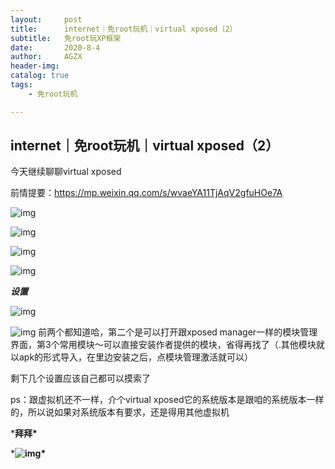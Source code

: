 ```yaml
---
layout:     post
title:      internet｜免root玩机｜virtual xposed（2）
subtitle:   免root玩XP框架
date:       2020-8-4
author:     AGZX
header-img: 
catalog: true
tags:
    - 免root玩机

---
```


## internet｜免root玩机｜virtual xposed（2）

今天继续聊聊virtual xposed

前情提要：https://mp.weixin.qq.com/s/wvaeYA11TjAqV2gfuHOe7A

![img](https://mmbiz.qpic.cn/mmbiz_png/tMsLbdfwxoNr19BkJJ802uHqUwMTCa8sHP2wo5cZWH6lBLJTQBZnlT8FkhbmoBnLhxNP7Jc2KhZHPWvu6XlsAQ/640?wx_fmt=png&tp=webp&wxfrom=5&wx_lazy=1&wx_co=1)





![img](https://mmbiz.qpic.cn/mmbiz_png/tMsLbdfwxoNr19BkJJ802uHqUwMTCa8syC58LVemoq3TEyfkBuSdBrSH5zPKdHuHOtKDK9RuSnoMHMg62ic35jg/640?wx_fmt=png&tp=webp&wxfrom=5&wx_lazy=1&wx_co=1)



![img](https://mmbiz.qpic.cn/mmbiz_png/tMsLbdfwxoM12GmQGZYFy7azn1RM2IznldnbaicFIpNnKejI3fo2HevqRhvWHQ8k8TXI8CgyfSN0qVGbqWJj3Wg/640?wx_fmt=png&tp=webp&wxfrom=5&wx_lazy=1&wx_co=1)



![img](https://mmbiz.qpic.cn/mmbiz_png/tMsLbdfwxoPvhibcLnC5hTcXqKITTp19OH29NLiam9n4fQKickXsBhK690REU4AB7V3lQCIYMvKB7L1fbALqaCoAw/640?wx_fmt=png&tp=webp&wxfrom=5&wx_lazy=1&wx_co=1)

***设置***

![img](https://mmbiz.qpic.cn/mmbiz_png/tMsLbdfwxoM12GmQGZYFy7azn1RM2IznibrWgBLOicIoeicsg3LGoSS6wTeO5SJomic3dofibictDVGkkudHjOHZekDA/640?wx_fmt=png&tp=webp&wxfrom=5&wx_lazy=1&wx_co=1)

![img](https://mmbiz.qpic.cn/mmbiz_jpg/tMsLbdfwxoPbrvicySU7LEA8yz2ONgf09kbJLVO4K8E3U2p8A4wia98lFRTbXVzl7VMuQBf1jTuKAARf7kDuER6Q/640?wx_fmt=jpeg&tp=webp&wxfrom=5&wx_lazy=1&wx_co=1)
前两个都知道哈，第二个是可以打开跟xposed manager一样的模块管理界面，第3个常用模块～可以直接安装作者提供的模块，省得再找了（.其他模块就以apk的形式导入，在里边安装之后，点模块管理激活就可以）

剩下几个设置应该自己都可以摸索了

ps：跟虚拟机还不一样，介个virtual xposed它的系统版本是跟咱的系统版本一样的，所以说如果对系统版本有要求，还是得用其他虚拟机

***拜拜\***

***![img](https://mmbiz.qpic.cn/mmbiz_png/tMsLbdfwxoM12GmQGZYFy7azn1RM2IznibrWgBLOicIoeicsg3LGoSS6wTeO5SJomic3dofibictDVGkkudHjOHZekDA/640?wx_fmt=png&tp=webp&wxfrom=5&wx_lazy=1&wx_co=1)\***

